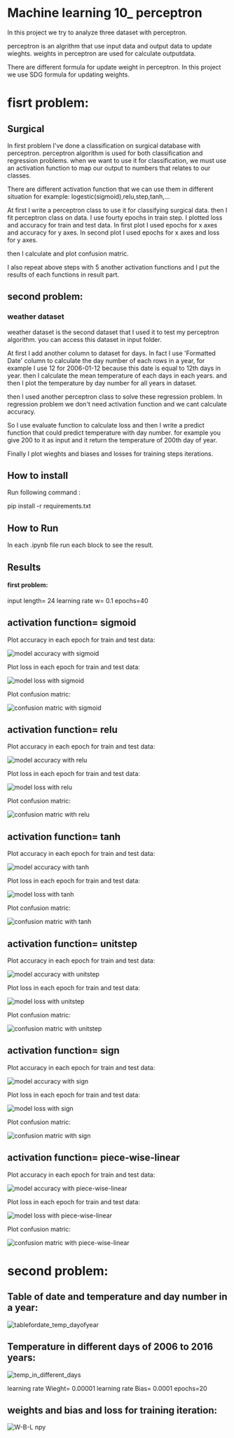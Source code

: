 
# Machine learning 10_ perceptron

In this project we try to analyze three dataset with perceptron.

perceptron is an algrithm that use input data and output data to update wieghts.
weights in perceptron are used for calculate outputdata.

There are different formula for update weight in perceptron. In this project we use SDG formula
for updating weights.



# fisrt problem:

## Surgical 

In first problem I've done a classification on surgical database with perceptron.
perceptron algorithm is used for both classification and regression problems.
when we want to use it for classification, we must use an activation function to map our output to numbers that relates to our classes.

There are different activation function that we can use them in different situation for example: logestic(sigmoid),relu,step,tanh,...

At first I write a perceptron class to use it for classifying surgical data. then I fit perceptron class on data.
I use fourty epochs in train step. I plotted loss and accuracy for train and test data.
In first plot I used epochs for x axes and accuracy for y axes.
In second plot I used epochs for x axes and loss for y axes.


then I calculate and plot confusion matric.


I also repeat above steps with 5 another activation functions and I put the results of each functions in result part. 

## second problem:

### weather dataset

weather dataset is the second dataset that I used it to test my perceptron algorithm.
you can access this dataset in input folder.

At first I add another column to dataset for days. In fact I use 'Formatted Date' column to calculate the day number of each rows in a year, for example I use 12
for 2006-01-12 because this date is equal to 12th days in year.
then I calculate the mean temperature of each days in each years. and then I plot the temperature by day number for all years in dataset.

then I used another perceptron class to solve these regression problem. In regression problem we don't need activation function and we cant calculate accuracy.

So I use evaluate function to calculate loss and then I write a predict function that could predict temperature with day number.
for example you give 200 to it as input and it return the temperature of 200th day of year.

Finally I plot wieghts and biases and losses for training steps iterations.


## How to install
Run following command :

pip install -r requirements.txt


## How to Run

In each .ipynb file run each block to see the result. 

## Results

#### first problem:



input length= 24      learning rate w= 0.1        epochs=40

## activation function= sigmoid

Plot accuracy in each epoch for train and test data:

![model accuracy with sigmoid](https://github.com/javad7189/python-assignment/assets/86910174/b36d7e74-1be8-450d-842a-319a6093a89f)


Plot loss in each epoch for train and test data:

![model loss with sigmoid](https://github.com/javad7189/python-assignment/assets/86910174/00b58e79-773d-4538-a311-9cecde5b42e0)


Plot confusion matric:

![confusion matric with sigmoid](https://github.com/javad7189/python-assignment/assets/86910174/9f3edd6a-9d15-4a3d-bb18-8c859e56fd51)


## activation function= relu

Plot accuracy in each epoch for train and test data:

![model accuracy with relu](https://github.com/javad7189/python-assignment/assets/86910174/f9b4637d-de49-459a-8eca-fb1cbb4946e0)


Plot loss in each epoch for train and test data:

![model loss with relu](https://github.com/javad7189/python-assignment/assets/86910174/bed8da8d-07c8-42a5-b12d-9be1b47b9fe7)


Plot confusion matric:

![confusion matric with relu](https://github.com/javad7189/python-assignment/assets/86910174/cda0ee9c-5e2a-4bd0-8016-1a6778d6b10a)


## activation function= tanh

Plot accuracy in each epoch for train and test data:

![model accuracy with tanh](https://github.com/javad7189/python-assignment/assets/86910174/95ff6099-3b38-49e4-a293-aaa91e406658)


Plot loss in each epoch for train and test data:

![model loss with tanh](https://github.com/javad7189/python-assignment/assets/86910174/80f7a859-5400-4f21-afed-5e4fff36f1dd)


Plot confusion matric:

![confusion matric with tanh](https://github.com/javad7189/python-assignment/assets/86910174/998770ce-f7df-4abe-a317-ddffe1d3b0e3)


## activation function= unitstep

Plot accuracy in each epoch for train and test data:

![model accuracy with unitstep](https://github.com/javad7189/python-assignment/assets/86910174/7d2877a9-b3a8-4ea7-9b10-d34b18b77a90)


Plot loss in each epoch for train and test data:

![model loss with unitstep](https://github.com/javad7189/python-assignment/assets/86910174/41ecacec-bbb7-4d35-b186-db414bc21689)


Plot confusion matric:

![confusion matric with unitstep](https://github.com/javad7189/python-assignment/assets/86910174/9d7b9e6d-2398-465d-b560-0779c5e8ba95)


## activation function= sign

Plot accuracy in each epoch for train and test data:

![model accuracy with sign](https://github.com/javad7189/python-assignment/assets/86910174/69bdbc74-836c-4645-95f6-a9f8c84c9b18)


Plot loss in each epoch for train and test data:

![model loss with sign](https://github.com/javad7189/python-assignment/assets/86910174/61eb57ee-1667-4b9e-b770-b5c624462cb4)


Plot confusion matric:

![confusion matric with sign](https://github.com/javad7189/python-assignment/assets/86910174/ddca88ce-6aec-4f75-ad27-1759fcb7c3b2)


## activation function= piece-wise-linear

Plot accuracy in each epoch for train and test data:

![model accuracy with piece-wise-linear](https://github.com/javad7189/python-assignment/assets/86910174/dd157630-0fa9-48d0-97de-98f1279d27c4)


Plot loss in each epoch for train and test data:

![model loss with piece-wise-linear](https://github.com/javad7189/python-assignment/assets/86910174/374524a4-7db8-48b5-96d8-5cb2a1dc5eb2)


Plot confusion matric:

![confusion matric with piece-wise-linear](https://github.com/javad7189/python-assignment/assets/86910174/f4211949-7026-4e0e-8da9-55a62be0881b)


# second problem:

## Table of date and temperature and day number in a year:

![tablefordate_temp_dayofyear](https://github.com/javad7189/python-assignment/assets/86910174/f89d50ed-8e38-4ff5-b177-e45af1d389c5)



## Temperature in different days of 2006 to 2016 years:

![temp_in_different_days](https://github.com/javad7189/python-assignment/assets/86910174/d8d3fc43-2ddd-4f7d-b74e-047845f9942a)


learning rate Wieght= 0.00001      learning rate Bias= 0.0001        epochs=20

## weights and bias and loss for training iteration:

![W-B-L npy](https://github.com/javad7189/python-assignment/assets/86910174/edf5881a-8ff1-4aa3-bb09-5e460ffaf1c8)





